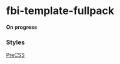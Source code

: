 # fbi-template-fullpack


__On progress__


### Styles
[PreCSS](https://github.com/jonathantneal/precss)